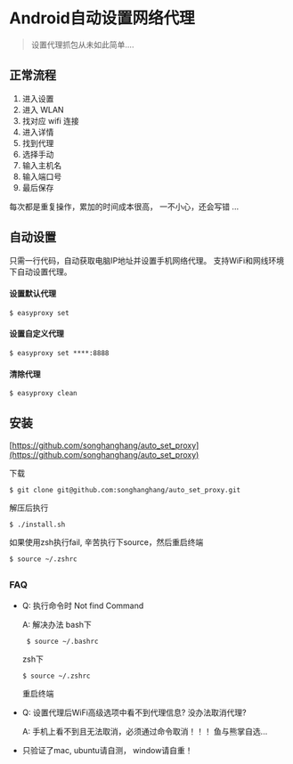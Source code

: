 # Android自动设置网络代理
> 设置代理抓包从未如此简单....

## 正常流程

1. 进入设置
2. 进入 WLAN
3. 找对应 wifi 连接
4. 进入详情
5. 找到代理
6. 选择手动
7. 输入主机名
8. 输入端口号
9. 最后保存

每次都是重复操作，累加的时间成本很高，
一不小心，还会写错 ...

## 自动设置
只需一行代码，自动获取电脑IP地址并设置手机网络代理。
支持WiFi和网线环境下自动设置代理。

#### 设置默认代理
``` shell
$ easyproxy set
```
#### 设置自定义代理
```shell
$ easyproxy set ****:8888
```
#### 清除代理
```bash
$ easyproxy clean
```
## 安装
[https://github.com/songhanghang/auto_set_proxy](https://github.com/songhanghang/auto_set_proxy)

下载

``` shell
$ git clone git@github.com:songhanghang/auto_set_proxy.git
```
解压后执行
``` shell
$ ./install.sh
```
如果使用zsh执行fail, 辛苦执行下source，然后重启终端
``` shell
$ source ~/.zshrc
```

## 

### FAQ
* Q: 执行命令时 Not find Command

  A: 解决办法 
  bash下 
  
  ``` shell
   $ source ~/.bashrc
  ``` 
  zsh下 

  ``` shell
  $ source ~/.zshrc
  ```
  重启终端
* Q: 设置代理后WiFi高级选项中看不到代理信息? 没办法取消代理?

  A: 手机上看不到且无法取消，必须通过命令取消！！！ 鱼与熊掌自选...
  
* 只验证了mac, ubuntu请自测， window请自重！
